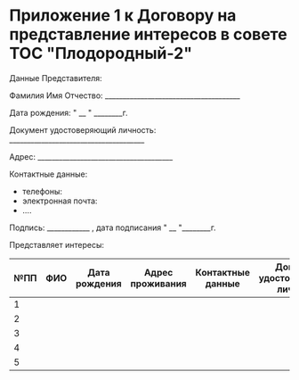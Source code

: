 # Приложение 1 к Договору на представление интересов в совете ТОС "Плодородный-2"

Данные Представителя:

Фамилия Имя Отчество: ______________________________________

Дата рождения: " __ " ________г.

Документ удостоверяющий личность: ______________________________________

Адрес: ______________________________________

Контактные данные:
* телефоны:
* электронная почта:
* ....

Подпись: ____________ , дата подписания " __ "________г.
 
Представляет интересы:

| №ПП  | ФИО | Дата рождения | Адрес проживания | Контактные данные | Документ удостоверяющий личность | Дата предоставления полномочий  | Дата прекращения полномочий | 
| ---- | --- | ------------- | ---------------- | ----------------- | -------------------------------- | ------------------------------- | --------------------------- |
| 1    |     |               |                  |                   |                                  |                                 |                             | 
| 2    |     |               |                  |                   |                                  |                                 |                             | 
| 3    |     |               |                  |                   |                                  |                                 |                             | 
| 4    |     |               |                  |                   |                                  |                                 |                             | 
| 5    |     |               |                  |                   |                                  |                                 |                             | 